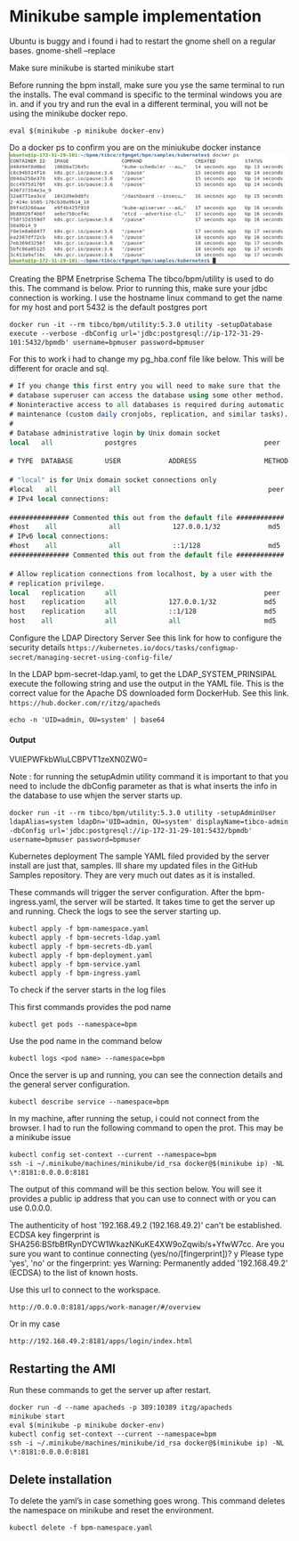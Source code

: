 # Minikube sample implementation

Ubuntu is buggy and i found i had to restart the gnome shell on a regular bases.
gnome-shell –replace

Make sure minikube is started
minikube start

Before running the bpm install, make sure you yse the same terminal to run the installs. The eval command is specific to the terminal windows you are in. and if you try and run the eval in a different terminal, you will not be using the minikube docker repo.
```
eval $(minikube -p minikube docker-env)
```
Do a docker ps to confirm you are on the miniukube docker instance
![ ](images/2022-07-28_08-11-32.png)


Creating the BPM Enetrprise Schema 
The tibco/bpm/utility is used to do this. The command is below. Prior to running this, make sure your jdbc connection is working. I use the hostname linux command to get the name for my host and port 5432 is the default postgres port

```
docker run -it --rm tibco/bpm/utility:5.3.0 utility -setupDatabase execute --verbose -dbConfig url='jdbc:postgresql://ip-172-31-29-101:5432/bpmdb' username=bpmuser password=bpmuser
```
For this to work i had to change my pg_hba.conf file like below. This will be different for oracle and sql.


```DO NOT DISABLE!
# If you change this first entry you will need to make sure that the
# database superuser can access the database using some other method.
# Noninteractive access to all databases is required during automatic
# maintenance (custom daily cronjobs, replication, and similar tasks).
#
# Database administrative login by Unix domain socket
local   all             postgres                                peer

# TYPE  DATABASE        USER            ADDRESS                 METHOD

# "local" is for Unix domain socket connections only
#local   all             all                                     peer
# IPv4 local connections:

############### Commented this out from the default file ############
#host    all             all             127.0.0.1/32            md5
# IPv6 local connections:
#host    all             all             ::1/128                 md5
############### Commented this out from the default file ############

# Allow replication connections from localhost, by a user with the
# replication privilege.
local   replication     all                                     peer
host    replication     all             127.0.0.1/32            md5
host    replication     all             ::1/128                 md5
host	all		        all		        all		                md5
```

Configure the LDAP Directory Server
See this link for how to configure the security details
```https://kubernetes.io/docs/tasks/configmap-secret/managing-secret-using-config-file/```

In the LDAP bpm-secret-ldap.yaml, to get the LDAP_SYSTEM_PRINSIPAL execute the following string and use the output in the YAML file. This is the correct value for the Apache DS downloaded form DockerHub. See this link.
```https://hub.docker.com/r/itzg/apacheds```


```
echo -n 'UID=admin, OU=system' | base64
```
#### Output
VUlEPWFkbWluLCBPVT1zeXN0ZW0=

Note : for running the setupAdmin utility command it is important to that you need to include the dbConfig parameter as that is what inserts the info in the database to use whjen the server starts up.
```
docker run -it --rm tibco/bpm/utility:5.3.0 utility -setupAdminUser ldapAlias=system ldapDn='UID=admin, OU=system' displayName=tibco-admin -dbConfig url='jdbc:postgresql://ip-172-31-29-101:5432/bpmdb' username=bpmuser password=bpmuser
```

Kubernetes deployment
The sample YAML filed provided by the server install are just that, samples. Ill share my updated files in the GitHub Samples repository. They are very much out dates as it is installed. 

These commands will trigger the server configuration. After the bpm-ingress.yaml, the server will be started. It takes time to get the server up and running. Check the logs to see the server starting up.

```
kubectl apply -f bpm-namespace.yaml
kubectl apply -f bpm-secrets-ldap.yaml
kubectl apply -f bpm-secrets-db.yaml
kubectl apply -f bpm-deployment.yaml
kubectl apply -f bpm-service.yaml
kubectl apply -f bpm-ingress.yaml
```

To check if the server starts in the log files

This first commands provides the pod name
```
kubectl get pods --namespace=bpm
```
Use the pod name in the command below

```
kubectl logs <pod name> --namespace=bpm
```

Once the server is up and running, you can see the connection details and the general server configuration.
```
kubectl describe service --namespace=bpm
```

In my machine, after running the setup, i could not connect from the browser. I had to run the following command to open the prot. This may be a minikube issue

```
kubectl config set-context --current --namespace=bpm
ssh -i ~/.minikube/machines/minikube/id_rsa docker@$(minikube ip) -NL \*:8181:0.0.0.0:8181
```

The output of this command will be this section below. You will see it provides a public ip address that you can use to connect with or you can use 0.0.0.0.
 
The authenticity of host '192.168.49.2 (192.168.49.2)' can't be established.
ECDSA key fingerprint is SHA256:BSfbBfRynDYCW1WkazNKuKE4XW9oZqwib/s+YfwW7cc.
Are you sure you want to continue connecting (yes/no/[fingerprint])? y
Please type 'yes', 'no' or the fingerprint: yes
Warning: Permanently added '192.168.49.2' (ECDSA) to the list of known hosts.

Use this url to connect to the workspace.
```
http://0.0.0.0:8181/apps/work-manager/#/overview
```
Or in my case 
```
http://192.168.49.2:8181/apps/login/index.html
```

## Restarting the AMI 
Run these commands to get the server up after restart.
```
docker run -d --name apacheds -p 389:10389 itzg/apacheds
minikube start
eval $(minikube -p minikube docker-env)
kubectl config set-context --current --namespace=bpm
ssh -i ~/.minikube/machines/minikube/id_rsa docker@$(minikube ip) -NL \*:8181:0.0.0.0:8181
```

## Delete installation 
To delete the yaml’s in case something goes wrong. This command deletes the namespace on minikube and reset the environment. 
```
kubectl delete -f bpm-namespace.yaml
```
